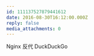 ```yaml
---
id: 111137527879441612
date: 2016-08-30T16:12:00.000Z
reply: false
media_attachments: 0
---
```


Nginx 反代 DuckDuckGo ​​​​


